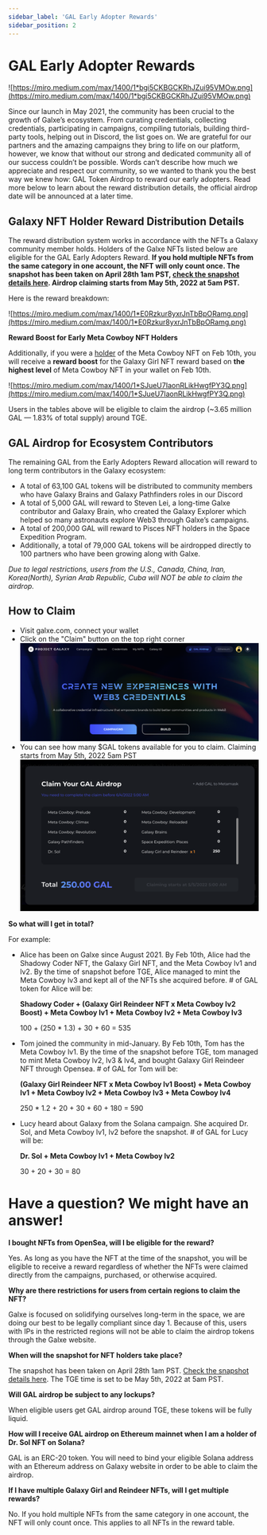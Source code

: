 ```yaml
---
sidebar_label: 'GAL Early Adopter Rewards'
sidebar_position: 2
---
```


# GAL Early Adopter Rewards

![https://miro.medium.com/max/1400/1*bgi5CKBGCKRhJZui95VMOw.png](https://miro.medium.com/max/1400/1*bgi5CKBGCKRhJZui95VMOw.png)

Since our launch in May 2021, the community has been crucial to the growth of Galxe’s ecosystem. From curating credentials, collecting credentials, participating in campaigns, compiling tutorials, building third-party tools, helping out in Discord, the list goes on. We are grateful for our partners and the amazing campaigns they bring to life on our platform, however, we know that without our strong and dedicated community all of our success couldn’t be possible. Words can’t describe how much we appreciate and respect our community, so we wanted to thank you the best way we knew how: GAL Token Airdrop to reward our early adopters. Read more below to learn about the reward distribution details, the official airdrop date will be announced at a later time.

## Galaxy NFT Holder Reward Distribution Details

The reward distribution system works in accordance with the NFTs a Galaxy community member holds. Holders of the Galxe NFTs listed below are eligible for the GAL Early Adopters Reward. **If you hold multiple NFTs from the same category in one account, the NFT will only count once. The snapshot has been taken on April 28th 1am PST, [check the snapshot details here](https://github.com/GalxeHQ/galaxy-airdrop). Airdrop claiming starts from May 5th, 2022 at 5am PST.**

Here is the reward breakdown:

![https://miro.medium.com/max/1400/1*E0Rzkur8yxrJnTbBpORamg.png](https://miro.medium.com/max/1400/1*E0Rzkur8yxrJnTbBpORamg.png)

**Reward Boost for Early Meta Cowboy NFT Holders**

Additionally, if you were a [holder](https://github.com/NFTGalaxy/galaxy-nft-holder-feb-10/blob/main/snapshot/meta-cowboy.csv) of the Meta Cowboy NFT on Feb 10th, you will receive a **reward boost** for the Galaxy Girl NFT reward based on **the highest level** of Meta Cowboy NFT in your wallet on Feb 10th.

![https://miro.medium.com/max/1400/1*SJueU7IaonRLikHwgfPY3Q.png](https://miro.medium.com/max/1400/1*SJueU7IaonRLikHwgfPY3Q.png)

Users in the tables above will be eligible to claim the airdrop (~3.65 million GAL — 1.83% of total supply) around TGE.

## GAL Airdrop for Ecosystem Contributors

The remaining GAL from the Early Adopters Reward allocation will reward to long term contributors in the Galaxy ecosystem:

- A total of 63,100 GAL tokens will be distributed to community members who have Galaxy Brains and Galaxy Pathfinders roles in our Discord
- A total of 5,000 GAL will reward to Steven Lei, a long-time Galxe contributor and Galaxy Brain, who created the Galaxy Explorer which helped so many astronauts explore Web3 through Galxe’s campaigns.
- A total of 200,000 GAL will reward to Pisces NFT holders in the Space Expedition Program.
- Additionally, a total of 79,000 GAL tokens will be airdropped directly to 100 partners who have been growing along with Galxe.

*Due to legal restrictions, users from the U.S., Canada, China, Iran, Korea(North), Syrian Arab Republic, Cuba will NOT be able to claim the airdrop.*


## How to Claim

- Visit galxe.com, connect your wallet
- Click on the "Claim" button on the top right corner ![airdrop1](assets/airdrop1.png)
- You can see how many $GAL tokens available for you to claim. Claiming starts from May 5th, 2022 5am PST ![airdrop2](assets/airdrop2.png)


**So what will I get in total?**

For example:

- Alice has been on Galxe since August 2021. By Feb 10th, Alice had the Shadowy Coder NFT, the Galaxy Girl NFT, and the Meta Cowboy lv1 and lv2. By the time of snapshot before TGE, Alice managed to mint the Meta Cowboy lv3 and kept all of the NFTs she acquired before. # of GAL token for Alice will be:

  **Shadowy Coder + (Galaxy Girl Reindeer NFT x Meta Cowboy lv2 Boost) + Meta Cowboy lv1 + Meta Cowboy lv2 + Meta Cowboy lv3**

  100 + (250 * 1.3) + 30 + 60 = 535

- Tom joined the community in mid-January. By Feb 10th, Tom has the Meta Cowboy lv1. By the time of the snapshot before TGE, tom managed to mint Meta Cowboy lv2, lv3 & lv4, and bought Galaxy Girl Reindeer NFT through Opensea. # of GAL for Tom will be:

  **(Galaxy Girl Reindeer NFT x Meta Cowboy lv1 Boost) + Meta Cowboy lv1 + Meta Cowboy lv2 + Meta Cowboy lv3 + Meta Cowboy lv4**

  250 * 1.2 + 20 + 30 + 60 + 180 = 590

- Lucy heard about Galaxy from the Solana campaign. She acquired Dr. Sol, and Meta Cowboy lv1, lv2 before the snapshot. # of GAL for Lucy will be:

  **Dr. Sol + Meta Cowboy lv1 + Meta Cowboy lv2**

  30 + 20 + 30 = 80

# **Have a question? We might have an answer!**

**I bought NFTs from OpenSea, will I be eligible for the reward?**

Yes. As long as you have the NFT at the time of the snapshot, you will be eligible to receive a reward regardless of whether the NFTs were claimed directly from the campaigns, purchased, or otherwise acquired.

**Why are there restrictions for users from certain regions to claim the NFT?**

Galxe is focused on solidifying ourselves long-term in the space, we are doing our best to be legally compliant since day 1. Because of this, users with IPs in the restricted regions will not be able to claim the airdrop tokens through the Galxe website.

**When will the snapshot for NFT holders take place?**

The snapshot has been taken on April 28th 1am PST. [Check the snapshot details here](https://github.com/GalxeHQ/galaxy-airdrop). The TGE time is set to be May 5th, 2022 at 5am PST.

**Will GAL airdrop be subject to any lockups?**

When eligible users get GAL airdrop around TGE, these tokens will be fully liquid.

**How will I receive GAL airdrop on Ethereum mainnet when I am a holder of Dr. Sol NFT on Solana?**

GAL is an ERC-20 token. You will need to bind your eligible Solana address with an Ethereum address on Galaxy website in order to be able to claim the airdrop.

**If I have multiple Galaxy Girl and Reindeer NFTs, will I get multiple rewards?**

No. If you hold multiple NFTs from the same category in one account, the NFT will only count once. This applies to all NFTs in the reward table.
